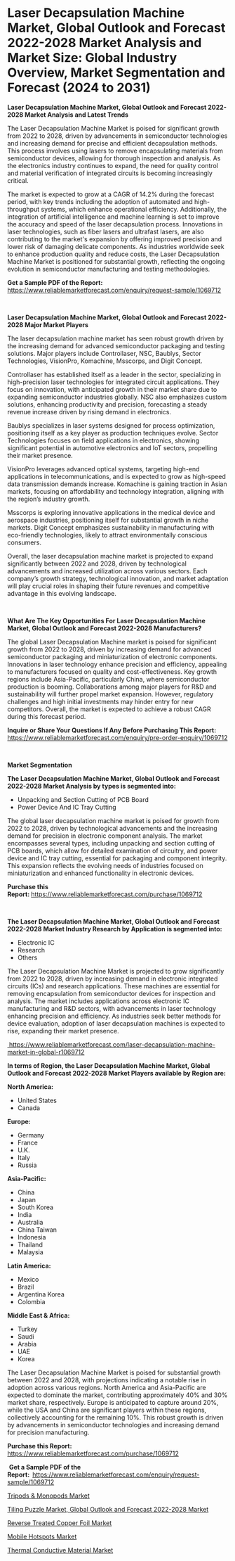<p><h1>Laser Decapsulation Machine Market, Global Outlook and Forecast 2022-2028 Market Analysis and Market Size: Global Industry Overview, Market Segmentation and Forecast (2024 to 2031)</h1></p><p><strong>Laser Decapsulation Machine Market, Global Outlook and Forecast 2022-2028 Market Analysis and Latest Trends</strong></p>
<p><p>The Laser Decapsulation Machine Market is poised for significant growth from 2022 to 2028, driven by advancements in semiconductor technologies and increasing demand for precise and efficient decapsulation methods. This process involves using lasers to remove encapsulating materials from semiconductor devices, allowing for thorough inspection and analysis. As the electronics industry continues to expand, the need for quality control and material verification of integrated circuits is becoming increasingly critical.</p><p>The market is expected to grow at a CAGR of 14.2% during the forecast period, with key trends including the adoption of automated and high-throughput systems, which enhance operational efficiency. Additionally, the integration of artificial intelligence and machine learning is set to improve the accuracy and speed of the laser decapsulation process. Innovations in laser technologies, such as fiber lasers and ultrafast lasers, are also contributing to the market's expansion by offering improved precision and lower risk of damaging delicate components. As industries worldwide seek to enhance production quality and reduce costs, the Laser Decapsulation Machine Market is positioned for substantial growth, reflecting the ongoing evolution in semiconductor manufacturing and testing methodologies.</p></p>
<p><strong>Get a Sample PDF of the Report:&nbsp;</strong> <a href="https://www.reliablemarketforecast.com/enquiry/request-sample/1069712">https://www.reliablemarketforecast.com/enquiry/request-sample/1069712</a></p>
<p>&nbsp;</p>
<p><strong>Laser Decapsulation Machine Market, Global Outlook and Forecast 2022-2028 Major Market Players</strong></p>
<p><p>The laser decapsulation machine market has seen robust growth driven by the increasing demand for advanced semiconductor packaging and testing solutions. Major players include Controllaser, NSC, Baublys, Sector Technologies, VisionPro, Komachine, Msscorps, and Digit Concept. </p><p>Controllaser has established itself as a leader in the sector, specializing in high-precision laser technologies for integrated circuit applications. They focus on innovation, with anticipated growth in their market share due to expanding semiconductor industries globally. NSC also emphasizes custom solutions, enhancing productivity and precision, forecasting a steady revenue increase driven by rising demand in electronics.</p><p>Baublys specializes in laser systems designed for process optimization, positioning itself as a key player as production techniques evolve. Sector Technologies focuses on field applications in electronics, showing significant potential in automotive electronics and IoT sectors, propelling their market presence.</p><p>VisionPro leverages advanced optical systems, targeting high-end applications in telecommunications, and is expected to grow as high-speed data transmission demands increase. Komachine is gaining traction in Asian markets, focusing on affordability and technology integration, aligning with the region’s industry growth.</p><p>Msscorps is exploring innovative applications in the medical device and aerospace industries, positioning itself for substantial growth in niche markets. Digit Concept emphasizes sustainability in manufacturing with eco-friendly technologies, likely to attract environmentally conscious consumers.</p><p>Overall, the laser decapsulation machine market is projected to expand significantly between 2022 and 2028, driven by technological advancements and increased utilization across various sectors. Each company’s growth strategy, technological innovation, and market adaptation will play crucial roles in shaping their future revenues and competitive advantage in this evolving landscape.</p></p>
<p>&nbsp;</p>
<p><strong>What Are The Key Opportunities For Laser Decapsulation Machine Market, Global Outlook and Forecast 2022-2028 Manufacturers?</strong></p>
<p><p>The global Laser Decapsulation Machine market is poised for significant growth from 2022 to 2028, driven by increasing demand for advanced semiconductor packaging and miniaturization of electronic components. Innovations in laser technology enhance precision and efficiency, appealing to manufacturers focused on quality and cost-effectiveness. Key growth regions include Asia-Pacific, particularly China, where semiconductor production is booming. Collaborations among major players for R&D and sustainability will further propel market expansion. However, regulatory challenges and high initial investments may hinder entry for new competitors. Overall, the market is expected to achieve a robust CAGR during this forecast period.</p></p>
<p><strong>Inquire or Share Your Questions If Any Before Purchasing This Report:</strong> <a href="https://www.reliablemarketforecast.com/enquiry/pre-order-enquiry/1069712">https://www.reliablemarketforecast.com/enquiry/pre-order-enquiry/1069712</a></p>
<p>&nbsp;</p>
<p><strong>Market Segmentation</strong></p>
<p><strong>The Laser Decapsulation Machine Market, Global Outlook and Forecast 2022-2028 Market Analysis by types is segmented into:</strong></p>
<p><ul><li>Unpacking and Section Cutting of PCB Board</li><li>Power Device And IC Tray Cutting</li></ul></p>
<p><p>The global laser decapsulation machine market is poised for growth from 2022 to 2028, driven by technological advancements and the increasing demand for precision in electronic component analysis. The market encompasses several types, including unpacking and section cutting of PCB boards, which allow for detailed examination of circuitry, and power device and IC tray cutting, essential for packaging and component integrity. This expansion reflects the evolving needs of industries focused on miniaturization and enhanced functionality in electronic devices.</p></p>
<p><strong>Purchase this Report:&nbsp;</strong><a href="https://www.reliablemarketforecast.com/purchase/1069712">https://www.reliablemarketforecast.com/purchase/1069712</a></p>
<p>&nbsp;</p>
<p><strong>The Laser Decapsulation Machine Market, Global Outlook and Forecast 2022-2028 Market Industry Research by Application is segmented into:</strong></p>
<p><ul><li>Electronic IC</li><li>Research</li><li>Others</li></ul></p>
<p><p>The Laser Decapsulation Machine Market is projected to grow significantly from 2022 to 2028, driven by increasing demand in electronic integrated circuits (ICs) and research applications. These machines are essential for removing encapsulation from semiconductor devices for inspection and analysis. The market includes applications across electronic IC manufacturing and R&D sectors, with advancements in laser technology enhancing precision and efficiency. As industries seek better methods for device evaluation, adoption of laser decapsulation machines is expected to rise, expanding their market presence.</p></p>
<p><a href="https://www.reliablemarketforecast.com/laser-decapsulation-machine-market-in-global-r1069712">&nbsp;https://www.reliablemarketforecast.com/laser-decapsulation-machine-market-in-global-r1069712</a></p>
<p><strong>In terms of Region, the Laser Decapsulation Machine Market, Global Outlook and Forecast 2022-2028 Market Players available by Region are:</strong></p>
<p>
    <p> <strong> North America: </strong>
        <ul>
            <li>United States</li>
            <li>Canada</li>
        </ul>
        </p> 
    <p> <strong> Europe: </strong>
        <ul>
            <li>Germany</li>
            <li>France</li>
            <li>U.K.</li>
            <li>Italy</li>
            <li>Russia</li>
        </ul>
        </p> 
    <p> <strong> Asia-Pacific: </strong>
        <ul>
            <li>China</li>
            <li>Japan</li>
            <li>South Korea</li>
            <li>India</li>
            <li>Australia</li>
            <li>China Taiwan</li>
            <li>Indonesia</li>
            <li>Thailand</li>
            <li>Malaysia</li>
        </ul>
        </p> 
    <p> <strong> Latin America: </strong>
        <ul>
            <li>Mexico</li>
            <li>Brazil</li>
            <li>Argentina Korea</li>
            <li>Colombia</li>
        </ul>
        </p> 
    <p> <strong> Middle East & Africa: </strong>
        <ul>
            <li>Turkey</li>
            <li>Saudi</li>
            <li>Arabia</li>
            <li>UAE</li>
            <li>Korea</li>
        </ul>
    </p>
    </p>
<p><p>The Laser Decapsulation Machine Market is poised for substantial growth between 2022 and 2028, with projections indicating a notable rise in adoption across various regions. North America and Asia-Pacific are expected to dominate the market, contributing approximately 40% and 30% market share, respectively. Europe is anticipated to capture around 20%, while the USA and China are significant players within these regions, collectively accounting for the remaining 10%. This robust growth is driven by advancements in semiconductor technologies and increasing demand for precision manufacturing.</p></p>
<p><strong>Purchase this Report: </strong><a href="https://www.reliablemarketforecast.com/purchase/1069712">https://www.reliablemarketforecast.com/purchase/1069712</a></p>
<p>&nbsp;<strong>Get a Sample PDF of the Report:&nbsp;&nbsp;</strong><a href="https://www.reliablemarketforecast.com/enquiry/request-sample/1069712">https://www.reliablemarketforecast.com/enquiry/request-sample/1069712</a></p>
<p><strong></strong></p>
<p><p><a href="https://medium.com/@juddcusanoxfm/the-tripods-monopods-market-prioritizes-cost-control-and-efficiency-enhancement-1540da3934f0">Tripods & Monopods Market</a></p><p><a href="https://github.com/CliffMedina6/Market-Research-Report-List-6/blob/main/tiling-puzzle-market-global-outlook-and-forecast-2022-2028-market.md">Tiling Puzzle Market, Global Outlook and Forecast 2022-2028 Market</a></p><p><a href="https://www.linkedin.com/pulse/how-reverse-treated-copper-foil-market-evolve-growth-analysis-j5v3e?trackingId=aqlb4E%2FRSKKsR6qw%2BHN%2Bnw%3D%3D">Reverse Treated Copper Foil Market</a></p><p><a href="https://medium.com/@raperang95/the-comprehensive-mobile-hotspots-market-research-report-is-essential-for-understanding-current-741b8c856e03">Mobile Hotspots Market</a></p><p><a href="https://issuu.com/reportprime-2/docs/thermal-conductive-material-market-_f99171002c50a8">Thermal Conductive Material Market</a></p></p>